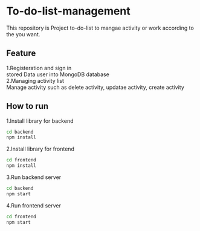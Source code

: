 # To-do-list-management
This repository is Project to-do-list to mangae activity or work according to the you want.  
## Feature 
1.Registeration and sign in  
stored Data user into MongoDB database  
2.Managing activity list  
Manage activity such as delete activity, updatae activity, create activity  
## How to run
1.Install library for backend  
```bash
cd backend
npm install
```
2.Install library for frontend
```bash
cd frontend
npm install
```
3.Run backend server
```bash
cd backend
npm start
```
4.Run frontend server
```bash
cd frontend
npm start
```
